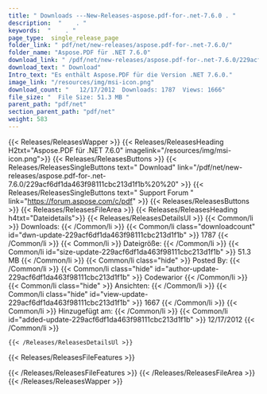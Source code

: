 ```yaml
---
title: " Downloads ---New-Releases-aspose.pdf-for-.net-7.6.0 . "
description:  "    . " 
keywords:  "    . " 
page_type:  single_release_page
folder_link: " pdf/net/new-releases/aspose.pdf-for-.net-7.6.0/"
folder_name: "Aspose.PDF für .NET 7.6.0"
download_link: " /pdf/net/new-releases/aspose.pdf-for-.net-7.6.0/229acf6df1da463f98111cbc213d1f1b"
download_text: " Download"
Intro_text: "Es enthält Aspose.PDF für die Version .NET 7.6.0."
image_link: "/resources/img/msi-icon.png"
download_count: "   12/17/2012  Downloads: 1787  Views: 1666"
file_size: "  File Size: 51.3 MB "
parent_path: "pdf/net"
section_parent_path: "pdf/net"
weight: 583
---
```


{{< Releases/ReleasesWapper >}}
  {{< Releases/ReleasesHeading H2txt="Aspose.PDF für .NET 7.6.0" imagelink="/resources/img/msi-icon.png">}}
  {{< Releases/ReleasesButtons >}}
    {{< Releases/ReleasesSingleButtons text=" Download" link="/pdf/net/new-releases/aspose.pdf-for-.net-7.6.0/229acf6df1da463f98111cbc213d1f1b%20%20" >}}
    {{< Releases/ReleasesSingleButtons text=" Support Forum " link="https://forum.aspose.com/c/pdf" >}}
  {{< Releases/ReleasesButtons >}}
  {{< Releases/ReleasesFileArea >}}
    {{< Releases/ReleasesHeading h4txt="Dateidetails">}}
    {{< Releases/ReleasesDetailsUl >}}
            {{< Common/li >}} Downloads: {{< /Common/li >}}
      {{< Common/li class="downloadcount" id="dwn-update-229acf6df1da463f98111cbc213d1f1b" >}} 1787 {{< /Common/li >}}
      {{< Common/li >}} Dateigröße: {{< /Common/li >}}
      {{< Common/li id="size-update-229acf6df1da463f98111cbc213d1f1b" >}} 51.3 MB {{< /Common/li >}} 
      {{< Common/li  class="hide" >}} Posted By: {{< /Common/li >}} 
      {{< Common/li class="hide" id="author-update-229acf6df1da463f98111cbc213d1f1b" >}} Codewarior {{< /Common/li >}}
      {{< Common/li class="hide" >}} Ansichten: {{< /Common/li >}}
      {{< Common/li class="hide" id="view-update-229acf6df1da463f98111cbc213d1f1b" >}} 1667 {{< /Common/li >}}
      {{< Common/li >}} Hinzugefügt am: {{< /Common/li >}}
      {{< Common/li id="added-update-229acf6df1da463f98111cbc213d1f1b" >}} 12/17/2012 {{< /Common/li >}} 

    {{< /Releases/ReleasesDetailsUl >}}

  {{< Releases/ReleasesFileFeatures >}}
      
  {{< /Releases/ReleasesFileFeatures >}}
 {{< /Releases/ReleasesFileArea >}}
{{< /Releases/ReleasesWapper >}}



